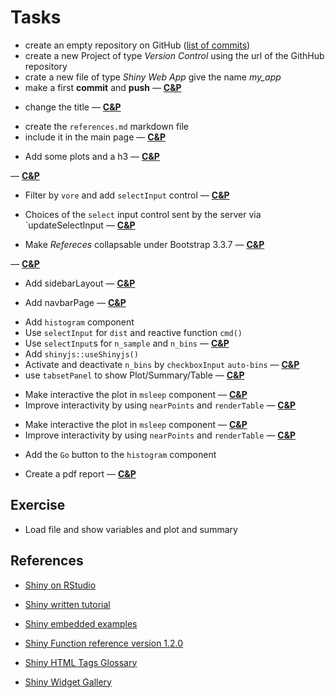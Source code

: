 # Tasks

- create an empty repository on GitHub ([list of commits](https://github.com/bernardo-dauria/my_shiny/commits/master))
- create a new Project of type _Version Control_ using the url of the GithHub repository 
- crate a new file of type _Shiny Web App_ give the name _my_app_
- make a first **commit** and **push** &mdash; [**C&P**](https://github.com/bernardo-dauria/my_shiny/commit/68bd078699892a21fff59f8cf1cb524dce1d58d1)

<!--- -->
- change the title &mdash; [**C&P**](https://github.com/bernardo-dauria/my_shiny/commit/c8a8f851b66bfbc59a6e4380584f9c3623d05fcb)

<!--- -->
- create the `references.md` markdown file
- include it in the main page
&mdash; [**C&P**](https://github.com/bernardo-dauria/my_shiny/commit/5648866dbb548ae2d8a878cc5daebc5f36893db7)

<!--- -->
- Add some plots and a h3
&mdash; [**C&P**](https://github.com/bernardo-dauria/my_shiny/commit/e36acc8ef91a560e7762e6b6caf25b695eb2e660)

<!--- -->
&mdash; [**C&P**](https://github.com/bernardo-dauria/my_shiny/commit/8e422e759f72c66377e2706730a007044064dc3f)

<!--- -->
- Filter by `vore` and add `selectInput` control
&mdash; [**C&P**](https://github.com/bernardo-dauria/my_shiny/commit/d52fb38c095a51b5423c044e85edc12981fb7233)

<!--- -->
- Choices of the `select` input control sent by the server via `updateSelectInput
&mdash; [**C&P**](https://github.com/bernardo-dauria/my_shiny/commit/57b120a77e94cf39840aba434c9048e85faaf178)

<!--- -->
- Make _Refereces_ collapsable under Bootstrap 3.3.7
&mdash; [**C&P**](https://github.com/bernardo-dauria/my_shiny/commit/3ade4d16db0c5acf02c299b1d89adc7bf6934097)

<!--- -->
&mdash; [**C&P**](https://github.com/bernardo-dauria/my_shiny/commit/d4d9e8a5544b37fe472fb4b86d9f5255b239276b)

<!--- -->
- Add sidebarLayout
&mdash; [**C&P**](https://github.com/bernardo-dauria/my_shiny/commit/dacfffcf36fe256cdad5ed1b145a941191cc440c)

<!--- -->
- Add navbarPage
&mdash; [**C&P**](https://github.com/bernardo-dauria/my_shiny/commit/e31496b40fe8e7c552969a5514b57b300e83caaa)

<!--- -->
- Add `histogram` component
- Use `selectInput` for `dist` and reactive function `cmd()`
- Use `selectInput`s for `n_sample` and `n_bins`
&mdash; [**C&P**](https://github.com/bernardo-dauria/my_shiny/commit/a7037daf3f917276263f1dc8a8feb777cd517d49)
- Add `shinyjs::useShinyjs()` 
- Activate and deactivate `n_bins` by `checkboxInput` `auto-bins`
&mdash; [**C&P**](https://github.com/bernardo-dauria/my_shiny/commit/f49d27e94edf75f04218c94246d364a49938b879)
- use `tabsetPanel` to show Plot/Summary/Table
&mdash; [**C&P**](https://github.com/bernardo-dauria/my_shiny/commit/767dbd33440d73aafedc920f963629641a450085)

<!--- -->
- Make interactive the plot in `msleep` component 
&mdash; [**C&P**](https://github.com/bernardo-dauria/my_shiny/commit/6e7537397605c713709446cdeb851dcbf9f255e2)
- Improve interactivity by using `nearPoints` and `renderTable` 
&mdash; [**C&P**](https://github.com/bernardo-dauria/my_shiny/commit/6e7537397605c713709446cdeb851dcbf9f255e2)

<!--- -->
- Make interactive the plot in `msleep` component 
&mdash; [**C&P**](https://github.com/bernardo-dauria/my_shiny/commit/6e7537397605c713709446cdeb851dcbf9f255e2)
- Improve interactivity by using `nearPoints` and `renderTable` 
&mdash; [**C&P**](https://github.com/bernardo-dauria/my_shiny/commit/2a1c88b8a2d0d41e44891ff53584610829f09efd)

<!--- -->
- Add the `Go` button to the  `histogram` component

<!--- -->
- Create a pdf report
&mdash; [**C&P**](https://github.com/bernardo-dauria/my_shiny/commit/f26859b15a045238b6e84aa233741937df147b8b)

<!--- -->
## Exercise
- Load file and show variables and plot and summary


<!--- -->
## References
 - [Shiny on RStudio](https://shiny.rstudio.com/)
 
 - [Shiny written tutorial](https://shiny.rstudio.com/tutorial/written-tutorial/lesson1/)
 
 - [Shiny embedded examples](https://shiny.rstudio.com/tutorial/written-tutorial/lesson1/#go-further)
 
 - [Shiny Function reference version 1.2.0](https://shiny.rstudio.com/reference/shiny/1.2.0/)
 
 - [Shiny HTML Tags Glossary](https://shiny.rstudio.com/articles/tag-glossary.html)
 
 - [Shiny Widget Gallery](https://shiny.rstudio.com/gallery/widget-gallery.html)